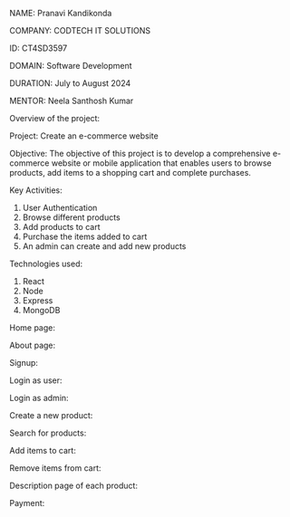 NAME: Pranavi Kandikonda

COMPANY: CODTECH IT SOLUTIONS

ID: CT4SD3597

DOMAIN: Software Development

DURATION: July to August 2024

MENTOR: Neela Santhosh Kumar




Overview of the project:

Project: Create an e-commerce website

Objective: 
The objective of this project is to develop a comprehensive e-commerce website or mobile application that enables users to browse products, add items to a shopping cart and complete purchases.

Key Activities:
1) User Authentication
2) Browse different products
3) Add products to cart
4) Purchase the items added to cart
5) An admin can create and add new products 

Technologies used:
1) React
2) Node
3) Express
4) MongoDB

Home page:

About page:

Signup:

Login as user:

Login as admin:

Create a new product:

Search for products:

Add items to cart:

Remove items from cart:

Description page of each product:

Payment:

